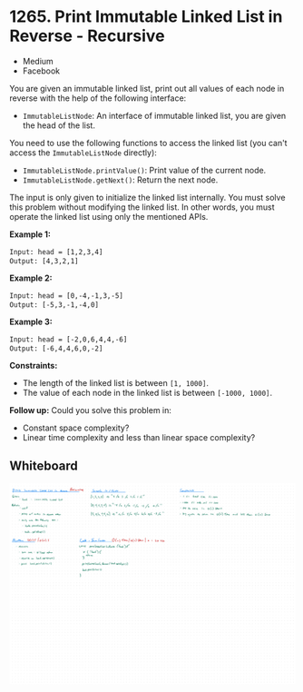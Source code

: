 # 1265. Print Immutable Linked List in Reverse - Recursive
- Medium
- Facebook

You are given an immutable linked list, print out all values of each node in
reverse with the help of the following interface:
- `ImmutableListNode`: An interface of immutable linked list, you are given the head of the list.

You need to use the following functions to access the linked list (you can't
access the `ImmutableListNode` directly):
- `ImmutableListNode.printValue()`: Print value of the current node.
- `ImmutableListNode.getNext()`: Return the next node.

The input is only given to initialize the linked list internally. You must solve
this problem without modifying the linked list. In other words, you must operate
the linked list using only the mentioned APIs.

**Example 1:**
```
Input: head = [1,2,3,4]
Output: [4,3,2,1]
```

**Example 2:**
```
Input: head = [0,-4,-1,3,-5]
Output: [-5,3,-1,-4,0]
```

**Example 3:**
```
Input: head = [-2,0,6,4,4,-6]
Output: [-6,4,4,6,0,-2]
```

**Constraints:**
- The length of the linked list is between `[1, 1000]`.
- The value of each node in the linked list is between `[-1000, 1000]`.

**Follow up:**
Could you solve this problem in:
- Constant space complexity?
- Linear time complexity and less than linear space complexity?

## Whiteboard
![Whiteboard Image 01][whiteboard-image-01]

<!-- Refs -->
[whiteboard-image-01]: whiteboard-01.jpg

